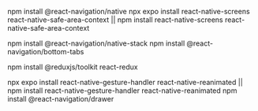 <!-- React Native Navigation components -->


npm install @react-navigation/native
npx expo install react-native-screens react-native-safe-area-context || npm install react-native-screens react-native-safe-area-context

<!-- Stack and Tab Navigation -->
npm install @react-navigation/native-stack 
npm install @react-navigation/bottom-tabs


<!-- Redux Toolkid -->
npm install @reduxjs/toolkit react-redux

<!-- Drawer Navigation -->
npx expo install react-native-gesture-handler react-native-reanimated || npm install react-native-gesture-handler react-native-reanimated
npm install @react-navigation/drawer